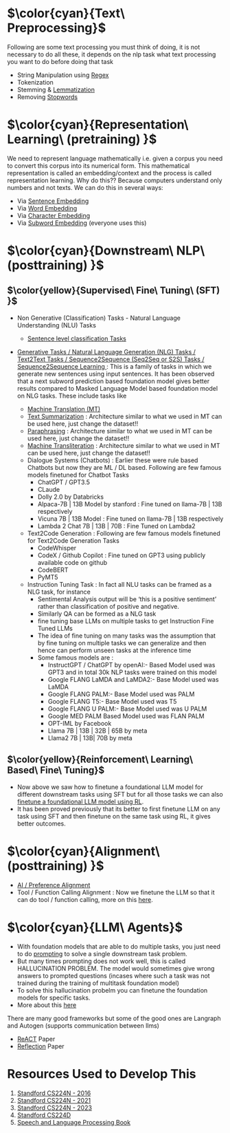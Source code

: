# $\color{cyan}{Text\ Preprocessing}$
Following are some text processing you must think of doing, it is not necessary to do all these, it depends on the nlp task what text processing you want to do before doing that task
- String Manipulation using [Regex](https://www.rexegg.com/regex-quickstart.html)
- Tokenization
- Stemming & [Lemmatization](https://github.com/khetansarvesh/NLP/blob/main/Preprocessing/Stemming_Lemmetization.ipynb)
- Removing [Stopwords](https://github.com/khetansarvesh/NLP/blob/main/Preprocessing/Stopwords.ipynb)










# $\color{cyan}{Representation\ Learning\  (pretraining) }$
We need to represent language mathematically i.e. given a corpus you need to convert this corpus into its numerical form. This mathematical representation is called an embedding/context and the process is called representation learning. Why do this?? Because computers understand only numbers and not texts. We can do this in several ways:
- Via [Sentence Embedding](https://github.com/khetansarvesh/NLP/tree/main/Representation-Learning/Sentence-RL)
- Via [Word Embedding](https://github.com/khetansarvesh/NLP/tree/main/Representation-Learning/Word-RL)
- Via [Character Embedding](https://github.com/khetansarvesh/NLP/tree/main/Representation-Learning/Char-RL)
- Via [Subword Embedding](https://github.com/khetansarvesh/NLP/tree/main/Representation-Learning/SubWord-RL) (everyone uses this)








# $\color{cyan}{Downstream\ NLP\  (posttraining) }$
## $\color{yellow}{Supervised\ Fine\ Tuning\ (SFT) }$
- Non Generative (Classification) Tasks - Natural Language Understanding (NLU) Tasks
  - [Sentence level classification Tasks](https://khetansarvesh.medium.com/sentimental-analysis-using-deep-learning-3a2dee80cf77) 

- <ins> Generative Tasks / Natural Language Generation (NLG) Tasks / Text2Text Tasks / Sequence2Sequence (Seq2Seq or S2S) Tasks / Sequence2Sequence Learning </ins> : This is a family of tasks in which we generate new sentences using input sentences. It has been observed that a next subword prediction based foundation model gives better results compared to Masked Language Model based foundation model on NLG tasks. These include tasks like
  - [Machine Translation (MT)](https://github.com/khetansarvesh/NLP/blob/main/unitask_downstream_nlp/Machine-Translation/README.md)
  - [Text Summarization](https://github.com/khetansarvesh/NLP/tree/main/unitask_downstream_nlp/text_summarization) : Architecture similar to what we used in MT can be used here, just change the dataset!!
  - [Paraphrasing](https://github.com/khetansarvesh/NLP/blob/main/unitask_downstream_nlp/imgs/paraphrase.png) : Architecture similar to what we used in MT can be used here, just change the dataset!!
  - [Machine Transliteration](https://github.com/khetansarvesh/NLP/blob/main/unitask_downstream_nlp/imgs/trans.png) : Architecture similar to what we used in MT can be used here, just change the dataset!!
  - Dialogue Systems (Chatbots) : Earlier these were rule based Chatbots but now they are ML / DL based. Following are few famous models finetuned for Chatbot Tasks
      - ChatGPT / GPT3.5
      - CLaude
      - Dolly 2.0 by Databricks
      - Alpaca-7B | 13B Model by stanford : Fine tuned on llama-7B | 13B respectively
      - Vicuna 7B | 13B Model : Fine tuned on llama-7B | 13B respectively
      - Lambda 2 Chat 7B | 13B | 70B : Fine Tuned on Lambda2
  - Text2Code Generation : Following are few famous models finetuned for Text2Code Generation Tasks
      - CodeWhisper
      - CodeX / Github Copilot : Fine tuned on GPT3 using publicly available code on github
      - CodeBERT
      - PyMT5
  - Instruction Tuning Task : In fact all NLU tasks can be framed as a NLG task, for instance
     - Sentimental Analysis output will be ‘this is a positive sentiment’ rather than classification of positive and negative.
     - Similarly QA can be formed as a NLG task
     - fine tuning base LLMs on multiple tasks to get Instruction Fine Tuned LLMs
     - The idea of fine tuning on many tasks was the assumption that by fine tuning on multiple tasks we can generalize and then hence can perform unseen tasks at the inference time
     - Some famous models are :
       - InstructGPT / ChatGPT by openAI:- Based Model used was GPT3 and in total 30k NLP tasks were trained on this model
       - Google FLANG LaMDA and LaMDA2:- Base Model used was LaMDA
       - Google FLANG PALM:- Base Model used was PALM
       - Google FLANG T5:- Base Model used was T5
       - Google FLANG U PALM:- Base Model used was U PALM
       - Google MED PALM Based Model used was FLAN PALM
       - OPT-IML by Facebook
       - Llama 7B | 13B | 32B | 65B by meta
       - Llama2 7B | 13B| 70B by meta







## $\color{yellow}{Reinforcement\ Learning\ Based\ Fine\ Tuning}$
- Now above we saw how to finetune a foundational LLM model for different downstream tasks using SFT but for all those tasks we can also [finetune a foundational LLM model using RL](https://khetansarvesh.medium.com/llm-fine-tuning-using-rl-for-reasoning-857f9db05ba6).
- It has been proved previously that its better to first finetune LLM on any task using SFT and then finetune on the same task using RL, it gives better outcomes.









# $\color{cyan}{Alignment\ (posttraining) }$
- [AI / Preference Alignment](https://khetansarvesh.medium.com/preference-alignment-0b67777fa7af)
- Tool / Function Calling Alignment : Now we finetune the LLM so that it can do tool / function calling, more on this [here](https://huggingface.co/learn/agents-course/en/bonus-unit1/introduction).







# $\color{cyan}{LLM\ Agents\}$
- With foundation models that are able to do multiple tasks, you just need to do [prompting](https://www.promptingguide.ai/) to solve a single downstream task problem.
- But many times prompting does not work well, this is called HALLUCINATION PROBLEM. The model would sometimes give wrong answers to prompted questions (incases where such a task was not trained during the training of multitask foundation model)
- To solve this hallucination probelm you can finetune the foundation models for specific tasks.
-  More about this [here](https://github.com/khetansarvesh/NLP/tree/main/unitask_downstream_nlp)


There are many good frameworks but some of the good ones are Langraph and Autogen (supports communication between llms)
- [ReACT](https://arxiv.org/pdf/2210.03629) Paper
- [Reflection](https://proceedings.neurips.cc/paper_files/paper/2023/file/1b44b878bb782e6954cd888628510e90-Paper-Conference.pdf) Paper







# Resources Used to Develop This
1. [Standford CS224N - 2016](https://www.youtube.com/playlist?list=PLoROMvodv4rOhcuXMZkNm7j3fVwBBY42z)
2. [Standford CS224N - 2021](https://www.youtube.com/watch?v=rmVRLeJRkl4&list=PLoROMvodv4rMFqRtEuo6SGjY4XbRIVRd4)
3. [Standford CS224N - 2023](https://www.youtube.com/watch?v=LWMzyfvuehA&list=PL613dYIGMXoZ0Wl6tj8VvHaFUTAWE8fbW)
4. [Standford CS224D](https://www.youtube.com/playlist?list=PLlJy-eBtNFt4CSVWYqscHDdP58M3zFHIG)
5. [Speech and Language Processing Book](https://web.stanford.edu/~jurafsky/slp3/)
